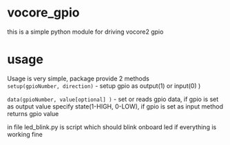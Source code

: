 # vocore_gpio
this is a simple python module for driving vocore2 gpio

# usage
Usage is very simple, package provide 2 methods		
`setup(gpioNumber, direction)` - setup gpio as output(1) or input(0) )		
	
	
`data(gpioNumber, value[optional] )` - set or reads gpio data, if gpio is set as output value specify state(1-HIGH, 0-LOW), if gpio is set as input method returns gpio value		

in file led_blink.py is script which should blink onboard led if everything is working fine



